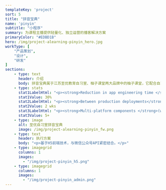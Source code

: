 ```yaml
---
templateKey: 'project'
sort: 5
title: "拼音宝典"
name: 'pinyin'
subtitle: "小程序"
summary: 为课程主播提供轻量化、独立运营的播客解决方案
primaryColor: "#EDBD1B"
hero: /img/project-alearning-pinyin_hero.jpg
workType: [
    "产品策划",
    "设计",
    "研发"
]
sections:
    - type: text
      header: 介绍
      body: 拼音宝典属于江苏至优教育自习室、柚子课堂两大品牌中的柚子课堂，它配合自习室 Pad 的端课程服务，让孩子回到家中也可以轻松的复习拼音课程。为了方便使用，利用微信的 Web API 服务以 H5 页面的形式存在，后端架构采用 NodeJS 与 JAVA
    - type: stats
      stat1LabelHtml: "<p><strong>Reduction in app engineering time </strong>for all mobile apps</p>"
      stat1Value: 30%
      stat2LabelHtml: "<p><strong>Between production deployments</strong>, down from 6 months</p>" 
      stat2Value: 2 wks
      stat3LabelHtml: "<p><strong>Multi-platform components </strong>(work across both web and native mobile) built</p>"
      stat3Value: 5+
    - type: image
      alt: 至优自习室拼音宝典
      image: /img/project-alearning-pinyin_fw.png
    - type: text
      header: 执行方案
      body: "<p>基于H5前端技术，与微信公众号API紧密结合。</p>"
    - type: imagegrid
      columns: 1
      images:
        - "/img/project-pinyin_h5.png"
    - type: imagegrid
      columns: 1
      images:
        - "/img/project-pinyin_admin.png"
---
```


